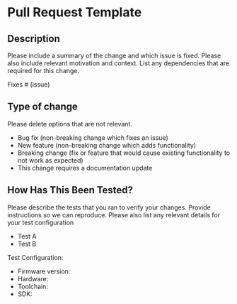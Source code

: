 # **Pull Request Template**

## **Description**

Please include a summary of the change and which issue is fixed. Please also include relevant motivation and context. List any dependencies that are required for this change.

Fixes # (issue)

## **Type of change**

Please delete options that are not relevant.

* Bug fix (non-breaking change which fixes an issue)
* New feature (non-breaking change which adds functionality)
* Breaking change (fix or feature that would cause existing functionality to not work as expected)
* This change requires a documentation update

## **How Has This Been Tested?**

Please describe the tests that you ran to verify your changes. Provide instructions so we can reproduce. Please also list any relevant details for your test configuration

* Test A
* Test B

Test Configuration:

* Firmware version:
* Hardware:
* Toolchain:
* SDK:
